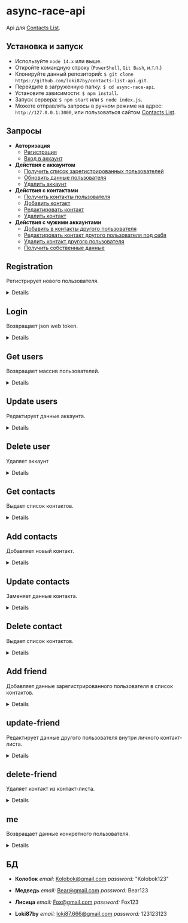 # async-race-api

Api для [Contacts List](https://github.com/loki87by/contacts-list).

## Установка и запуск

- Используйте `node 14.x` или выше.
- Откройте командную строку (`PowerShell`, `Git Bash`, и.т.п.)
- Клонируйте данный репозиторий: `$ git clone https://github.com/loki87by/contacts-list-api.git`.
- Перейдите в загруженную папку: `$ cd async-race-api`.
- Установите зависимости: `$ npm install`.
- Запуск сервера: `$ npm start` или `$ node index.js`.
- Можете отправлять запросы в ручном режиме на адрес: `http://127.0.0.1:3000`, или пользоваться сайтом [Contacts List](https://github.com/loki87by/contacts-list).

## Запросы

- **Авторизация**
  - [Регистрация](https://github.com/loki87by/contact-list-api#registration)
  - [Вход в аккаунт](https://github.com/loki87by/contact-list-api#login)
- **Действия с аккаунтом**
  - [Получить список зарегистрированных пользователей](https://github.com/loki87by/contact-list-api#get-users)
  - [Обновить данные пользователя](https://github.com/loki87by/contact-list-api#update-users)
  - [Удалить аккаунт](https://github.com/loki87by/contact-list-api#delete-user)
- **Действия с контактами**
  - [Получить контакты пользователя](https://github.com/loki87by/contact-list-api#get-contacts)
  - [Добавить контакт](https://github.com/loki87by/contact-list-api#add-contacts)
  - [Редактировать контакт](https://github.com/loki87by/contact-list-api#update-contacts)
  - [Удалить контакт](https://github.com/loki87by/contact-list-api#delete-contact)
- **Действия с чужими аккаунтами**
  - [Добавить в контакты другого пользователя](https://github.com/loki87by/contact-list-api#add-friend)
  - [Редактировать контакт другого пользователя под себя](https://github.com/loki87by/contact-list-api#update-friend)
  - [Удалить контакт другого пользователя](https://github.com/loki87by/contact-list-api#delete-friend)
  - [Получить собственные данные](https://github.com/loki87by/contact-list-api#me)

## **Registration**

Регистрирует нового пользователя.

<details>

- **URL**

  /registration

- **Method:**

  `POST`

- **Headers:**

  `'Content-Type': 'application/json'`

- **URL Params**

  None

- **Query Params**

  **Required:**
  `_name=[string]`

  `_email=[string]`

  `_password=[string]`

- **Data Params**

  None

- **Success Response:**

  - **Code:** 201 <br />
    **Content:**
    ```json
    {
      "message": "Регистрация прошла успешно."
    }
    ```

- **Error Response:**

  - **Code:** 409 <br />
    **Content:**
    ```json
    {
      "message": "Пользователь с таким email уже существует."
    }
    ```

  ИЛИ

  - **Code:** 400 <br />
    **Content:**
    ```json
    {
      "message": "Введены не все или некорректные данные."
    }

- **Notes:**

  Можно пройти регистрацию и зайти под новым аккаунтом, либо использовать дефольную [БД](https://github.com/loki87by/contacts-list-api/users)

</details>

## **Login**

Возвращает json web token.

<details>

- **URL**

  /login

- **Method:**

  `POST`

- **Headers:**

  `'Content-Type': 'application/json'`

- **URL Params**

  None

- **Query Params**

  **Required:**
  `_email=[string]`

  `_password=[string]`

- **Data Params**

  None

- **Success Response:**

  - **Code:** 200 OK <br />
    **Content:**
    ```json
    {
      "token": "eyJhbGciOiJIUzI1NiIsInR5cCI6IkpXVCJ9.eyJpZCI6MywiaWF0IjoxNjUxMDEwNjM3LCJleHAiOjE2NTE2MTU0Mzd9.BRkyuTIDYNY7pGFAmh7-6AqF81dNmYW8WNaKEru472s"
    }
    ```

- **Error Response:**

  - **Code:** 404 <br />
    **Content:**
    ```json
    {
      "message": "Такой пользователь не зарегистрирован."
    }
    ```

  ИЛИ

  - **Code:** 401 <br />
    **Content:**
    ```json
    {
      "message": "Неправильные почта или пароль."
    }
    ```

  ИЛИ

  - **Code:** 400 <br />
    **Content:**
    ```json
    {
      "message": "Введены не все или некорректные данные."
    }
    ```

- **Notes:**

  None

</details>

## **Get users**

Возвращает массив пользователей.

<details>

- **URL**

  /users

- **Method:**

  `GET`

- **Headers:**

  None

- **URL Params**

  None

- **Query Params**

  None

- **Data Params**

  None

- **Success Response:**

  - **Code:** 200 <br />
    **Content:**
    ```json
    [
      {
        "name": "Колобок",
        "email": "Kolobok@gmail.com",
        "avatar": "https://proza.ru/pics/2014/05/10/1565.jpg",
        "friends": []
    },
    {
        "name": "Медведь",
        "email": "Bear@gmail.com",
        "avatar": "https://sportishka.com/uploads/posts/2021-11/1638301090_3-sportishka-com-p-medved-kachok-krasivie-foto-silovie-vidi-s-3.jpg",
        "friends": []
    },
    {
        "name": "Лисица",
        "email": "Fox@gmail.com",
        "avatar": "https://cs14.pikabu.ru/post_img/2022/01/12/10/1642007349154723555.jpg",
        "friends": []
    },
    {
        "name": "Loki87by",
        "email": "loki87.666@gmail.com",
        "avatar": "https://avatars.githubusercontent.com/u/61252310?v=4",
        "phones": [
            "+79955935756"
        ],
        "friends": []
    }
    ]
    ```

- **Error Response:**

  None

- **Notes:**

  None

</details>

## **Update users**

Редактирует данные аккаунта.

<details>

- **URL**

  /users

- **Method:**

  `PATCH`

- **Headers:**

  `'Content-Type': 'application/json'`
  `'Authorization': 'Bearer token'`
  `token` полученный после запроса на [Вход в аккаунт](https://github.com/loki87by/contacts-list-api#login)

- **URL Params**

  None

- **Query Params**

  **Optional:**
  `_name=[string]`

  `_email=[string]`

  `_password=[string]`

  `_avatar=[string]`

  `_phones=[aray<string>]`

- **Data Params**

  None

- **Success Response:**

  - **Code:** 200 <br />
    **Content:**
    ```json
    {
      "message": "Данные успешно обновлены."
    }
    ```

- **Error Response:**

  None

- **Notes:**

  None

</details>

## **Delete user**

Удаляет аккаунт

<details>

- **URL**

  /users

- **Method:**

  `DELETE`

- **Headers:**

  `'Authorization': 'Bearer token'`
  `token` полученный после запроса на [Вход в аккаунт](https://github.com/loki87by/contacts-list-api#login)

- **URL Params**

  None

- **Query Params**

  None

- **Data Params**

  None

- **Success Response:**

  - **Code:** 200 OK <br />
    **Content:**
    ```json
    {
      "message": "Ваш аккаунт удалён."
    }
    ```

- **Error Response:**

  None

- **Notes:**

  None

</details>

## **Get contacts**

Выдает список контактов.

<details>

- **URL**

  /contacts

- **Method:**

  `GET`

- **Headers:**

  `'Authorization': 'Bearer token'`
  `token` полученный после запроса на [Вход в аккаунт](https://github.com/loki87by/contacts-list-api#login)

- **URL Params**

  None

- **Query Params**

  None

- **Data Params**

  None

- **Success Response:**

  - **Code:** 200 <br />
    **Content:**
    ```json
    {
      "id": 4,
      "ownerId": 3,
      "name": "name",
      "phones": ["+435342534"],
      "email": "email@email.email",
      "quote": "hello, world"
    }
    ```

- **Error Response:**

  None

- **Notes:**

  None

</details>

## **Add contacts**

Добавляет новый контакт.

<details>

- **URL**

  /contacts

- **Method:**

  `POST`

- **Headers:**

  `'Content-Type': 'application/json'`
  `'Authorization': 'Bearer token'`
  `token` полученный после запроса на [Вход в аккаунт](https://github.com/loki87by/contacts-list-api#login)

- **URL Params**

  None

- **Query Params**

  **Optional:**
  `_name=[string]`

  `_email=[string]`

  `_avatar=[string]`

  `_phones=[array<string>]`

  `_quote=['string']`

- **Data Params**

  None

- **Success Response:**

  - **Code:** 200 <br />
    **Content:**
    ```json
    {
      "message": "Контакт добавлен."
    }
    ```

- **Error Response:**

  None

- **Notes:**

  None

</details>

## **Update contacts**

Заменяет данные контакта.

<details>

- **URL**

  /contacts

- **Method:**

  `PATCH`

- **Headers:**

  `'Content-Type': 'application/json'`
  `'Authorization': 'Bearer token'`
  `token` полученный после запроса на [Вход в аккаунт](https://github.com/loki87by/contacts-list-api#login)

- **URL Params**

  None

- **Query Params**

  **Required:**
  `_id=[string|integer]`

  **Optional:**
  `_name=[string]`

  `_email=[string]`

  `_avatar=[string]`

  `_phones=[aray<string>]`

  `_quote=['string']`

- **Data Params**

  None

- **Success Response:**

  - **Code:** 200 <br />
    **Content:**
    ```json
    {
      "message": "Данные контакта обновлены успешно."
    }
    ```

- **Error Response:**

  - **Code:** 400 <br />
    **Content:**
    ```json
    {
      "message": "У вас нет прав для совершения данной операции."
    }
    ```

- **Notes:**

  None

</details>

## **Delete contact**

Выдает список контактов.

<details>

- **URL**

  /contacts

- **Method:**

  `GET`

- **Headers:**

  `'Authorization': 'Bearer token'`
  `token` полученный после запроса на [Вход в аккаунт](https://github.com/loki87by/contacts-list-api#login)

- **URL Params**

  None

- **Query Params**

  None

- **Data Params**

  None

- **Success Response:**

  - **Code:** 200 <br />
    **Content:**
    ```json
    {
      "id": 4,
      "ownerId": 3,
      "name": "name",
      "phones": ["+435342534"],
      "email": "email@email.email",
      "quote": "hello, world"
    }
    ```

- **Error Response:**

  None

- **Notes:**

  None

</details>

## **Add friend**

Добавляет данные зарегистрированного пользователя в список контактов.

<details>

- **URL**

  /friends

- **Method:**

  `POST`

- **Headers:**

  `'Content-Type': 'application/json'`
  `'Authorization': 'Bearer token'`
  `token` полученный после запроса на [Вход в аккаунт](https://github.com/loki87by/contacts-list-api#login)

- **URL Params**

  None

- **Query Params**

  **Required:**

- **Data Params**

  None

- **Success Response:**

  - **Code:** 200 <br />
    **Content:**
    ```json
    {
      "message": "Пользователь добавлен в список ваших контактов."
    }
    ```

- **Error Response:**

    - **Code:** 400 <br />
    **Content:**
    ```json
    {
      "message": "Такой пользователь не зарегистрирован."
    }
    ```

- **Notes:**

  None

</details>

## **update-friend**

Редактирует данные другого пользователя внутри личного контакт-листа.

<details>

- **URL**

  /friends

- **Method:**

  `PATCH`

- **Headers:**

  `'Content-Type': 'application/json'`
  `'Authorization': 'Bearer token'`
  `token` полученный после запроса на [Вход в аккаунт](https://github.com/loki87by/contacts-list-api#login)

- **URL Params**

  None

- **Query Params**

  **Required:**
  `_email=[string]`

  **Optional:**
  `_avatar=[string]`

  `_phones=[aray<string>]`

  `_quote=['string']`

- **Data Params**

  None

- **Success Response:**

  - **Code:** 200<br />
    **Content:**
    ```json
    {
      "message": "Данные контакта успешно обновлены."
    }
    ```

- **Error Response:**

  - **Code:** 400 <br />
    **Content:**
    ```json
    {
      "message": "Такой пользователь не зарегистрирован."
    }
    ```

- **Notes:**

  None

</details>

## **delete-friend**

Удаляет контакт из контакт-листа.

<details>

- **URL**

  /friends

- **Method:**

  `DELETE`

- **Headers:**

  `'Authorization': 'Bearer token'`
  `token` полученный после запроса на [Вход в аккаунт](https://github.com/loki87by/contacts-list-api#login)

- **URL Params**

  None

- **Query Params**

  **Required:**
  `_email=[string]`

- **Data Params**

  None

- **Success Response:**

  - **Code:** 200 <br />
    **Content:**
    ```json
    {
      "message": "Пользователь удален из друзей."
    }
    ```

- **Error Response:**

  - **Code:** 400 <br />
    **Content:**
    ```json
    {
      "message": "Такой пользователь не зарегистрирован."
    }
    ```

- **Notes:**

  None

</details>

## **me**

Возвращает данные конкретного пользователя.

<details>

- **URL**

  /me

- **Method:**

  `GET`

- **Headers:**

  `'Authorization': 'Bearer token'`
  `token` полученный после запроса на [Вход в аккаунт](https://github.com/loki87by/contacts-list-api#login)

- **URL Params**

  None

- **Query Params**

  None

- **Data Params**

  None

- **Success Response:**

  - **Code:** 200 <br />
    **Content:**
    ```json
      {
        "name": "Колобок",
        "email": "Kolobok@gmail.com",
        "avatar": "https://proza.ru/pics/2014/05/10/1565.jpg",
        "friends": []
    },
    ```

- **Error Response:**

  None

- **Notes:**

  None

</details>

## **БД**

- **Колобок**
  _email:_ Kolobok@gmail.com
  _password:_ "Kolobok123"

- **Медведь**
  _email:_ Bear@gmail.com
  _password:_ Bear123

- **Лисица**
  _email:_ Fox@gmail.com
  _password:_ Fox123

- **Loki87by**
  _email:_ loki87.666@gmail.com
  _password:_ 123123123
